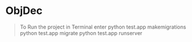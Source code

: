 # ObjDec
> To Run the project in Terminal enter
python test.app makemigrations
python test.app migrate
python test.app runserver
